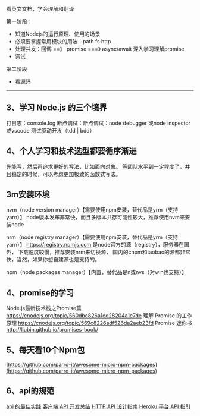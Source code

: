 看英文文档，学会理解和翻译

第一阶段：
* 知道Nodejs的运行原理、使用的场景
* 必须要掌握常用模块的用法：path fs http 
* 处理并发：回调 ==》 promise ===》 async/await
深入学习理解promise
* 调试

第二阶段
* 看源码



-----------------------------

## 3、学习 Node.js 的三个境界

打日志：console.log
断点调试：断点调试：node debugger 或node inspector 或vscode
测试驱动开发（tdd | bdd）

## 4、个人学习和技术选型都要循序渐进

先能写，然后再追求更好的写法，比如面向对象。
等团队水平到一定程度了，并且稳定的时候，可以考虑更加极致的函数式写法。

## 3m安装环境

nvm（node version manager）【需要使用npm安装，替代品是yrm（支持yarn）】
node版本发布非常快，而且多版本共存可能性较大，推荐使用nvm来安装node

nrm（node registry manager）【需要使用npm安装，替代品是yrm（支持yarn）】
https://registry.npmjs.com 是node官方的源（registry），服务器在国外，
下载速度较慢，推荐安装nrm来切换源，
国内的cnpm和taobao的源都非常快，当然，如果你想自建源也是支持的。


npm（node packages manager）【内置，替代品是n或nvs（对win也支持）】

## 4、promise的学习

Node.js最新技术栈之Promise篇 https://cnodejs.org/topic/560dbc826a1ed28204a1e7de
理解 Promise 的工作原理 https://cnodejs.org/topic/569c8226adf526da2aeb23fd
Promise 迷你书 http://liubin.github.io/promises-book/

## 5、每天看10个Npm包

[https://github.com/parro-it/awesome-micro-npm-packages](https://github.com/parro-it/awesome-micro-npm-packages)

## 6、api的规范

[api 的最佳实践](https://developer.github.com/v3/)
[客户端 API 开发总结](https://cnodejs.org/topic/552b3b9382388cec50cf6d95)
[HTTP API 设计指南](https://segmentfault.com/bookmark/1230000002521721)
[Heroku 平台 API 指引](https://devcenter.heroku.com/articles/platform-api-reference)